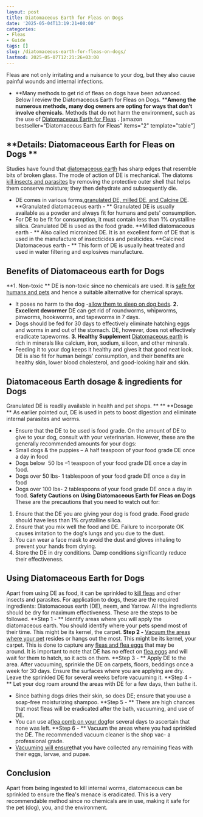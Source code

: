 ```yaml
---
layout: post
title: Diatomaceous Earth for Fleas on Dogs
date: '2025-05-04T13:19:21+00:00'
categories:
- Fleas
- Guide
tags: []
slug: /diatomaceous-earth-for-fleas-on-dogs/
lastmod: 2025-05-07T12:21:26+03:00
---
```


Fleas are not only irritating and a nuisance to your dog, but they also cause painful wounds and internal infections.
- **Many methods to get rid of fleas on dogs have been advanced. Below I review the Diatomaceous Earth for Fleas on Dogs. ****Among the numerous methods, many dog owners are opting for ways that don’t involve chemicals.**
Methods that do not harm the environment, such as the use of
[Diatomaceous Earth for Fleas](https://pestpolicy.com/diatomaceous-earth-for-fleas/)
.
[amazon bestseller="Diatomaceous Earth for Fleas" items="2" template="table"]
## **Details: Diatomaceous Earth for Fleas on Dogs **
Studies have found that
[diatomaceous earth](https://pestpolicy.com/diatomaceous-earth/)
has sharp edges that resemble bits of broken glass. The mode of action of DE is mechanical.
The diatoms
[kill insects and parasites](https://pestpolicy.com/does-salt-kill-fleas/)
by removing the protective outer shell that helps them conserve moisture; they then dehydrate and subsequently die.
- DE comes in various forms,[granulated DE, milled DE, and Calcine DE](http://npic.orst.edu/ingred/de.html).
**Granulated diatomaceous earth - **
Granulated DE is usually available as a powder and always fit for humans and pets' consumption.
- For DE to be fit for consumption, it must contain less than 1% crystalline silica. Granulated DE is used as the food grade.
**Milled diatomaceous earth - **
Also called micronized DE. It is an excellent form of DE that is used in the manufacture of insecticides and pesticides.
**Calcined Diatomaceous earth - **
This form of DE is usually heat treated and used in water filtering and explosives manufacture.
## Benefits of Diatomaceous earth for Dogs
**1. Non-toxic **
DE is non-toxic since no chemicals are used. It is
[safe for humans and pets](https://pestpolicy.com/pet-safe-roach-killer/)
and hence a suitable alternative for chemical sprays.
- It poses no harm to the dog -[allow them to sleep on dog beds](https://pestpolicy.com/best-dog-beds/).
**2. Excellent dewormer**
DE can get rid of roundworms, whipworms, pinworms, hookworms, and tapeworms in 7 days.
- Dogs should be fed for 30 days to effectively eliminate hatching eggs and worms in and out of the stomach.
DE, however, does not effectively eradicate tapeworms.
**3. Healthy Supplement**
[Diatomaceous earth](https://pestpolicy.com/diatomaceous-earth-for-fleas-on-cats/)
is rich in minerals like calcium, iron, sodium, silicon, and other minerals.
- Feeding it to your dog keeps it healthy and gives it that good neat look.
DE is also fit for human beings' consumption, and their benefits are healthy skin, lower blood cholesterol, and good-looking hair and skin.
## **Diatomaceous Earth dosage & ingredients for Dogs**
Granulated DE is readily available in health and pet shops.
** **
**Dosage **
As earlier pointed out, DE is used in pets to boost digestion and eliminate internal parasites and worms.
- Ensure that the DE to be used is food grade. On the amount of DE to give to your dog, consult with your veterinarian.
However, these are the generally recommended amounts for your dogs:
- Small dogs & the puppies – A half teaspoon of your food grade DE once a day in food
- Dogs below  50 lbs –1 teaspoon of your food grade DE once a day in food.
- Dogs over 50 lbs- 1 tablespoon of your food grade DE once a day in food
- Dogs over 100 lbs- 2 tablespoons of your food grade DE once a day in food.
**Safety Cautions on Using Diatomaceous Earth for Fleas on Dogs**
These are the precautions that you need to watch out for:
1. Ensure that the DE you are giving your dog is food grade. Food grade should have less than 1% crystalline silica.
2. Ensure that you mix well the food and DE. Failure to incorporate OK causes irritation to the dog's lungs and you due to the dust.
3. You can wear a face mask to avoid the dust and gloves inhaling to prevent your hands from drying.
4. Store the DE in dry conditions. Damp conditions significantly reduce their effectiveness.
## **Using Diatomaceous Earth for Dogs**
Apart from using DE as food, it can be sprinkled to
[kill fleas](https://pestpolicy.com/does-the-dryer-kill-fleas/)
and other insects and parasites.
For application to dogs, these are the required ingredients: Diatomaceous earth (DE), neem, and Yarrow. All the ingredients should be dry for maximum effectiveness.
These are the steps to be followed.
**Step 1 - **
Identify areas where you will apply the diatomaceous earth. You should identify where your pets spend most of their time. This might be its kernel, the carpet.
**Step 2 -**
[Vacuum the areas where your pet](https://pestpolicy.com/best-cordless-vacuum-for-pet-hair/)
resides or hangs out the most. This might be its kernel, your carpet.
This is done to capture any
[fleas and flea eggs](https://pestpolicy.com/how-to-kill-flea-eggs/)
that may be around. It is important to note that DE has no effect on
[flea eggs](https://pestpolicy.com/flea-eggs-vs-dandruff/)
and will wait for them to hatch, so it acts on them.
**Step 3 - **
Apply DE to the area. After vacuuming, sprinkle the DE on carpets, floors, beddings once a week for 30 days.
Ensure the surfaces where you are applying are dry. Leave the sprinkled DE for several weeks before vacuuming it.
**Step 4 - **
Let your dog roam around the areas with DE for a few days, then bathe it.
- Since bathing dogs dries their skin, so does DE; ensure that you use a soap-free moisturizing shampoo.
**Step 5 - **
There are high chances that most fleas will be eradicated after the bath, vacuuming, and use of DE.
- You can use a[flea comb on your dog](https://pestpolicy.com/best-flea-combs-for-dogs/)for several days to ascertain that none was left.
**Step 6 - **
Vacuum the areas where you had sprinkled the DE. The recommended vacuum cleaner is the shop vac- a professional grade.
- [Vacuuming will ensure](https://pestpolicy.com/best-vacuum-for-fleas/)that you have collected any remaining fleas with their eggs, larvae, and pupae.
## **Conclusion**
Apart from being ingested to kill internal worms, diatomaceous can be sprinkled to ensure the flea's menace is eradicated.
This is a very recommendable method since no chemicals are in use, making it safe for the pet (dog), you, and the environment.
